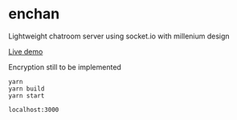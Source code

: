 # enchan

Lightweight chatroom server using socket.io with millenium design

[Live demo](https://enchat.herokuapp.com/) 

Encryption still to be implemented

```
yarn
yarn build
yarn start
```

`localhost:3000`
